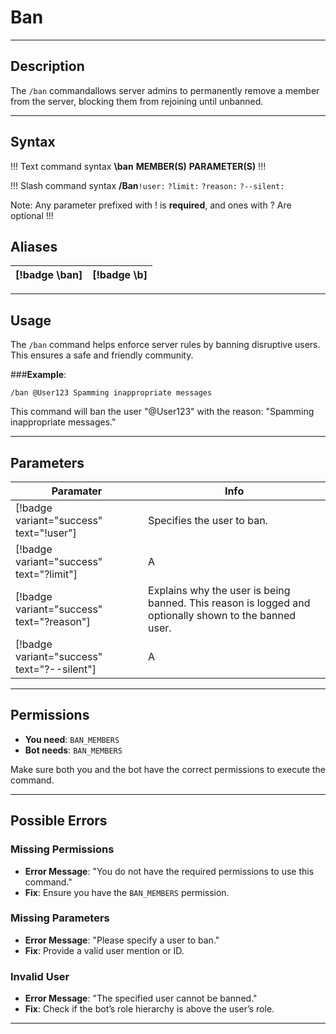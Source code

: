 # Ban

---

## **Description**
The `/ban` commandallows server admins to permanently remove a member from the server, blocking them from rejoining until unbanned.

---

## Syntax
!!! Text command syntax
**\ban** **MEMBER(S)** **PARAMETER(S)**
!!!

!!! Slash command syntax
**/Ban**`!user:` `?limit:` `?reason:` `?--silent:`

Note: Any parameter prefixed with ! is **required**, and ones with ? Are optional
!!!


## **Aliases**
[!badge \ban] | [!badge \b]
---    | ---

---

## **Usage**
The `/ban` command helps enforce server rules by banning disruptive users. This ensures a safe and friendly community.

###**Example**:
```
/ban @User123 Spamming inappropriate messages
```
This command will ban the user "@User123" with the reason: "Spamming inappropriate messages."

---

## **Parameters**
Paramater | Info
-- | --
[!badge variant="success" text="!user"] | Specifies the user to ban.
[!badge variant="success" text="?limit"] | A
[!badge variant="success" text="?reason"] | Explains why the user is being banned. This reason is logged and optionally shown to the banned user.
[!badge variant="success" text="?--silent"] | A

---

## **Permissions**
- **You need**: `BAN_MEMBERS`
- **Bot needs**: `BAN_MEMBERS` 

Make sure both you and the bot have the correct permissions to execute the command.

---

## **Possible Errors**

### **Missing Permissions**
- **Error Message**: "You do not have the required permissions to use this command."
- **Fix**: Ensure you have the `BAN_MEMBERS` permission.

### **Missing Parameters**
- **Error Message**: "Please specify a user to ban."
- **Fix**: Provide a valid user mention or ID.

### **Invalid User**
- **Error Message**: "The specified user cannot be banned."
- **Fix**: Check if the bot’s role hierarchy is above the user’s role.

---


